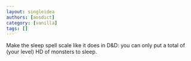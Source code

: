 ```yaml
---
layout: singleidea
authors: [aosdict]
category: [vanilla]
tags: []
---
```

Make the sleep spell scale like it does in D&D: you can only put a total of (your level) HD of monsters to sleep.
